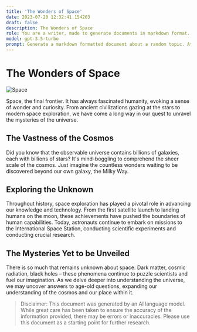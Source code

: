 ```yaml
---
title: 'The Wonders of Space'
date: 2023-07-20 12:32:41.154203
draft: false
description: The Wonders of Space
role: You are a writer, made to generate documents in markdown format. It is very important that all of the documents you generate are in valid markdown format.
model: gpt-3.5-turbo
prompt: Generate a markdown formatted document about a random topic. At the bottom, include a disclaimer explaining that the document was generated by you. The first line of the document should be the title. Make sure that the entire document is in proper markdown format, using a mix of various tags to make the document visually appealing.
---
```


# The Wonders of Space

![Space](https://images.unsplash.com/photo-1446770145319-1e7246ed488a)

Space, the final frontier. It has always fascinated humanity, evoking a sense of wonder and curiosity. From ancient civilizations gazing at the stars to modern space exploration, we have come a long way in our quest to unravel the mysteries of the universe.

## The Vastness of the Cosmos

Did you know that the observable universe contains billions of galaxies, each with billions of stars? It's mind-boggling to comprehend the sheer scale of the cosmos. Just imagine the countless wonders waiting to be discovered beyond our own galaxy, the Milky Way.

## Exploring the Unknown

Throughout history, space exploration has played a pivotal role in advancing our knowledge and technology. From the first satellite launch to landing humans on the moon, these achievements have pushed the boundaries of human capabilities. Today, astronauts continue to embark on missions to the International Space Station, conducting scientific experiments and conducting crucial research.

## The Mysteries Yet to be Unveiled

There is so much that remains unknown about space. Dark matter, cosmic radiation, black holes – these phenomena continue to puzzle scientists and fuel our imagination. As we delve deeper into understanding the universe, we may uncover answers to age-old questions, expanding our understanding of the cosmos and our place within it.

> Disclaimer: This document was generated by an AI language model. While great care has been taken to ensure the accuracy of the information provided, there may be errors or inaccuracies. Please use this document as a starting point for further research.